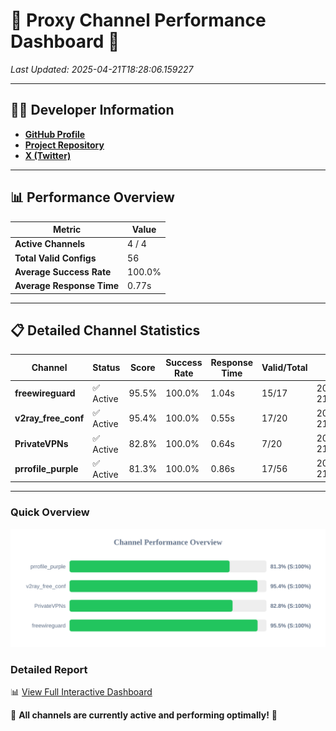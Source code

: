 # 🌟 Proxy Channel Performance Dashboard 🌟

_Last Updated: 2025-04-21T18:28:06.159227_

---

## 👩‍💻 Developer Information

- **[GitHub Profile](https://github.com/4n0nymou3)**  
- **[Project Repository](https://github.com/4n0nymou3/multi-proxy-config-fetcher)**  
- **[X (Twitter)](https://x.com/4n0nymou3)**  

---

## 📊 Performance Overview

| Metric                | Value       |
|-----------------------|-------------|
| **Active Channels**   | 4 / 4       |
| **Total Valid Configs** | 56          |
| **Average Success Rate** | 100.0%      |
| **Average Response Time** | 0.77s       |

---

## 📋 Detailed Channel Statistics

| Channel          | Status     | Score  | Success Rate | Response Time | Valid/Total | Last Success               |
|------------------|------------|--------|--------------|---------------|-------------|----------------------------|
| **freewireguard**  | ✅ Active  | 95.5%  | 100.0% | 1.04s         | 15/17       | 2025-04-21T18:28:06.157503 |
| **v2ray_free_conf**  | ✅ Active  | 95.4%  | 100.0% | 0.55s         | 17/20       | 2025-04-21T18:28:04.418114 |
| **PrivateVPNs**  | ✅ Active  | 82.8%  | 100.0% | 0.64s         | 7/20       | 2025-04-21T18:28:05.087334 |
| **prrofile_purple**  | ✅ Active  | 81.3%  | 100.0% | 0.86s         | 17/56       | 2025-04-21T18:28:03.800215 |

---

### Quick Overview
<div align="center">
  <a href="https://raw.githubusercontent.com/nullluser/NullRepo/refs/heads/main/assets/channel_stats_chart.svg">
    <img src="https://raw.githubusercontent.com/nullluser/NullRepo/refs/heads/main/assets/channel_stats_chart.svg" alt="Source Performance Statistics" width="800">
  </a>
</div>

### Detailed Report
📊 [View Full Interactive Dashboard](https://htmlpreview.github.io/?https://github.com/nullluser/NullRepo/blob/main/assets/performance_report.html)

🎉 **All channels are currently active and performing optimally!** 🎉
